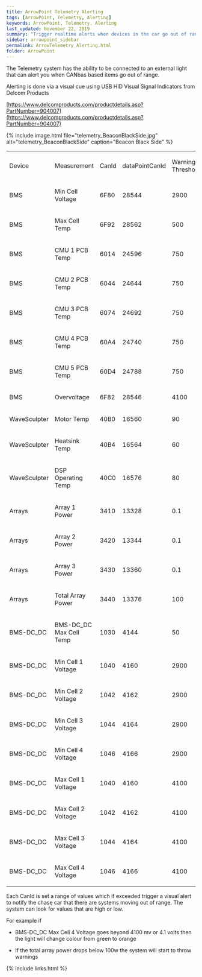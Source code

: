 ```yaml
---
title: ArrowPoint Telemetry Alerting
tags: [ArrowPoint, Telemetry, Alerting]
keywords: ArrowPoint, Telemetry, Alerting
last_updated: November 22, 2019
summary: "Trigger realtime alerts when devices in the car go out of range (for example the battery gets too hot), lighting signals in the car show these behaviors."
sidebar: arrowpoint_sidebar
permalink: ArrowTelemetry_Alerting.html
folder: ArrowPoint
---
```

The Telemetry system has the ability to be connected to an external light that can alert you when CANbas based items go out of range.

Alerting is done via a visual cue using USB HID Visual Signal Indicators from Delcom Products

[https://www.delcomproducts.com/productdetails.asp?PartNumber=904007](https://www.delcomproducts.com/productdetails.asp?PartNumber=904007)

{% include image.html file="telemetry_BeaconBlackSide.jpg" alt="telemetry_BeaconBlackSide" caption="Beacon Black Side" %}

<table data-layout="wide" class="confluenceTable"><tbody><tr><td class="confluenceTd"><p>Device</p></td><td class="confluenceTd"><p>Measurement</p></td><td class="confluenceTd"><p>CanId</p></td><td class="confluenceTd"><p>dataPointCanId</p></td><td class="confluenceTd"><p>Warning Threshold</p></td><td class="confluenceTd"><p>Alert Threshold</p></td><td class="confluenceTd"><p>Shutdown Threshold</p></td><td class="confluenceTd"><p>Alert Type</p></td></tr><tr><td class="confluenceTd"><p>BMS</p></td><td class="confluenceTd"><p>Min Cell Voltage</p></td><td class="confluenceTd"><p>6F80</p></td><td class="confluenceTd"><p>28544</p></td><td class="confluenceTd"><p>2900</p></td><td class="confluenceTd"><p>2750</p></td><td class="confluenceTd"><p>2600</p></td><td class="confluenceTd"><p>Low</p></td></tr><tr><td class="confluenceTd"><p>BMS</p></td><td class="confluenceTd"><p>Max Cell Temp</p></td><td class="confluenceTd"><p>6F92</p></td><td class="confluenceTd"><p>28562</p></td><td class="confluenceTd"><p>500</p></td><td class="confluenceTd"><p>550</p></td><td class="confluenceTd"><p>600</p></td><td class="confluenceTd"><p>High</p></td></tr><tr><td class="confluenceTd"><p>BMS</p></td><td class="confluenceTd"><p>CMU 1 PCB Temp</p></td><td class="confluenceTd"><p>6014</p></td><td class="confluenceTd"><p>24596</p></td><td class="confluenceTd"><p>750</p></td><td class="confluenceTd"><p>800</p></td><td class="confluenceTd"><p>850</p></td><td class="confluenceTd"><p>High</p></td></tr><tr><td class="confluenceTd"><p>BMS</p></td><td class="confluenceTd"><p>CMU 2 PCB Temp</p></td><td class="confluenceTd"><p>6044</p></td><td class="confluenceTd"><p>24644</p></td><td class="confluenceTd"><p>750</p></td><td class="confluenceTd"><p>800</p></td><td class="confluenceTd"><p>850</p></td><td class="confluenceTd"><p>High</p></td></tr><tr><td class="confluenceTd"><p>BMS</p></td><td class="confluenceTd"><p>CMU 3 PCB Temp</p></td><td class="confluenceTd"><p>6074</p></td><td class="confluenceTd"><p>24692</p></td><td class="confluenceTd"><p>750</p></td><td class="confluenceTd"><p>800</p></td><td class="confluenceTd"><p>850</p></td><td class="confluenceTd"><p>High</p></td></tr><tr><td class="confluenceTd"><p>BMS</p></td><td class="confluenceTd"><p>CMU 4 PCB Temp</p></td><td class="confluenceTd"><p>60A4</p></td><td class="confluenceTd"><p>24740</p></td><td class="confluenceTd"><p>750</p></td><td class="confluenceTd"><p>800</p></td><td class="confluenceTd"><p>850</p></td><td class="confluenceTd"><p>High</p></td></tr><tr><td class="confluenceTd"><p>BMS</p></td><td class="confluenceTd"><p>CMU 5 PCB Temp</p></td><td class="confluenceTd"><p>60D4</p></td><td class="confluenceTd"><p>24788</p></td><td class="confluenceTd"><p>750</p></td><td class="confluenceTd"><p>800</p></td><td class="confluenceTd"><p>850</p></td><td class="confluenceTd"><p>High</p></td></tr><tr><td class="confluenceTd"><p>BMS</p></td><td class="confluenceTd"><p>Overvoltage</p></td><td class="confluenceTd"><p>6F82</p></td><td class="confluenceTd"><p>28546</p></td><td class="confluenceTd"><p>4100</p></td><td class="confluenceTd"><p>4150</p></td><td class="confluenceTd"><p>4200</p></td><td class="confluenceTd"><p>High</p></td></tr><tr><td class="confluenceTd"><p>WaveSculpter</p></td><td class="confluenceTd"><p>Motor Temp</p></td><td class="confluenceTd"><p>40B0</p></td><td class="confluenceTd"><p>16560</p></td><td class="confluenceTd"><p>90</p></td><td class="confluenceTd"><p>100</p></td><td class="confluenceTd"><p>120</p></td><td class="confluenceTd"><p>High</p></td></tr><tr><td class="confluenceTd"><p>WaveSculpter</p></td><td class="confluenceTd"><p>Heatsink Temp</p></td><td class="confluenceTd"><p>40B4</p></td><td class="confluenceTd"><p>16564</p></td><td class="confluenceTd"><p>60</p></td><td class="confluenceTd"><p>65</p></td><td class="confluenceTd"><p>80</p></td><td class="confluenceTd"><p>High</p></td></tr><tr><td class="confluenceTd"><p>WaveSculpter</p></td><td class="confluenceTd"><p>DSP Operating Temp</p></td><td class="confluenceTd"><p>40C0</p></td><td class="confluenceTd"><p>16576</p></td><td class="confluenceTd"><p>80</p></td><td class="confluenceTd"><p>90</p></td><td class="confluenceTd"><p>100</p></td><td class="confluenceTd"><p>High</p></td></tr><tr><td class="confluenceTd"><p>Arrays</p></td><td class="confluenceTd"><p>Array 1 Power</p></td><td class="confluenceTd"><p>3410</p></td><td class="confluenceTd"><p>13328</p></td><td class="confluenceTd"><p>0.1</p></td><td class="confluenceTd"><p>1.2</p></td><td class="confluenceTd"><p>1.2</p></td><td class="confluenceTd"><p>Percentage</p></td></tr><tr><td class="confluenceTd"><p>Arrays</p></td><td class="confluenceTd"><p>Array 2 Power</p></td><td class="confluenceTd"><p>3420</p></td><td class="confluenceTd"><p>13344</p></td><td class="confluenceTd"><p>0.1</p></td><td class="confluenceTd"><p>1.2</p></td><td class="confluenceTd"><p>1.2</p></td><td class="confluenceTd"><p>Percentage</p></td></tr><tr><td class="confluenceTd"><p>Arrays</p></td><td class="confluenceTd"><p>Array 3 Power</p></td><td class="confluenceTd"><p>3430</p></td><td class="confluenceTd"><p>13360</p></td><td class="confluenceTd"><p>0.1</p></td><td class="confluenceTd"><p>1.2</p></td><td class="confluenceTd"><p>1.2</p></td><td class="confluenceTd"><p>Percentage</p></td></tr><tr><td class="confluenceTd"><p>Arrays</p></td><td class="confluenceTd"><p>Total Array Power</p></td><td class="confluenceTd"><p>3440</p></td><td class="confluenceTd"><p>13376</p></td><td class="confluenceTd"><p>100</p></td><td class="confluenceTd"><p>10</p></td><td class="confluenceTd"><p>0</p></td><td class="confluenceTd"><p>Low</p></td></tr><tr><td class="confluenceTd"><p>BMS-DC_DC</p></td><td class="confluenceTd"><p>BMS-DC_DC Max Cell Temp</p></td><td class="confluenceTd"><p>1030</p></td><td class="confluenceTd"><p>4144</p></td><td class="confluenceTd"><p>50</p></td><td class="confluenceTd"><p>55</p></td><td class="confluenceTd"><p>60</p></td><td class="confluenceTd"><p>High</p></td></tr><tr><td class="confluenceTd"><p>BMS-DC_DC</p></td><td class="confluenceTd"><p>Min Cell 1 Voltage</p></td><td class="confluenceTd"><p>1040</p></td><td class="confluenceTd"><p>4160</p></td><td class="confluenceTd"><p>2900</p></td><td class="confluenceTd"><p>2750</p></td><td class="confluenceTd"><p>2600</p></td><td class="confluenceTd"><p>Low</p></td></tr><tr><td class="confluenceTd"><p>BMS-DC_DC</p></td><td class="confluenceTd"><p>Min Cell 2 Voltage</p></td><td class="confluenceTd"><p>1042</p></td><td class="confluenceTd"><p>4162</p></td><td class="confluenceTd"><p>2900</p></td><td class="confluenceTd"><p>2750</p></td><td class="confluenceTd"><p>2600</p></td><td class="confluenceTd"><p>Low</p></td></tr><tr><td class="confluenceTd"><p>BMS-DC_DC</p></td><td class="confluenceTd"><p>Min Cell 3 Voltage</p></td><td class="confluenceTd"><p>1044</p></td><td class="confluenceTd"><p>4164</p></td><td class="confluenceTd"><p>2900</p></td><td class="confluenceTd"><p>2750</p></td><td class="confluenceTd"><p>2600</p></td><td class="confluenceTd"><p>Low</p></td></tr><tr><td class="confluenceTd"><p>BMS-DC_DC</p></td><td class="confluenceTd"><p>Min Cell 4 Voltage</p></td><td class="confluenceTd"><p>1046</p></td><td class="confluenceTd"><p>4166</p></td><td class="confluenceTd"><p>2900</p></td><td class="confluenceTd"><p>2750</p></td><td class="confluenceTd"><p>2600</p></td><td class="confluenceTd"><p>Low</p></td></tr><tr><td class="confluenceTd"><p>BMS-DC_DC</p></td><td class="confluenceTd"><p>Max Cell 1 Voltage</p></td><td class="confluenceTd"><p>1040</p></td><td class="confluenceTd"><p>4160</p></td><td class="confluenceTd"><p>4100</p></td><td class="confluenceTd"><p>4150</p></td><td class="confluenceTd"><p>4200</p></td><td class="confluenceTd"><p>High</p></td></tr><tr><td class="confluenceTd"><p>BMS-DC_DC</p></td><td class="confluenceTd"><p>Max Cell 2 Voltage</p></td><td class="confluenceTd"><p>1042</p></td><td class="confluenceTd"><p>4162</p></td><td class="confluenceTd"><p>4100</p></td><td class="confluenceTd"><p>4150</p></td><td class="confluenceTd"><p>4200</p></td><td class="confluenceTd"><p>High</p></td></tr><tr><td class="confluenceTd"><p>BMS-DC_DC</p></td><td class="confluenceTd"><p>Max Cell 3 Voltage</p></td><td class="confluenceTd"><p>1044</p></td><td class="confluenceTd"><p>4164</p></td><td class="confluenceTd"><p>4100</p></td><td class="confluenceTd"><p>4150</p></td><td class="confluenceTd"><p>4200</p></td><td class="confluenceTd"><p>High</p></td></tr><tr><td class="confluenceTd"><p>BMS-DC_DC</p></td><td class="confluenceTd"><p>Max Cell 4 Voltage</p></td><td class="confluenceTd"><p>1046</p></td><td class="confluenceTd"><p>4166</p></td><td class="confluenceTd"><p>4100</p></td><td class="confluenceTd"><p>4150</p></td><td class="confluenceTd"><p>4200</p></td><td class="confluenceTd"><p>High</p></td></tr></tbody></table>

Each CanId is set a range of values which if exceeded trigger a visual alert to notify the chase car that there are systems moving out of range. The system can look for values that are high or low.

For example if

* BMS-DC_DC Max Cell 4 Voltage goes beyond 4100 mv or 4.1 volts then the light will change colour from green to orange

* If the total array power drops below 100w the system will start to throw warnings

{% include links.html %}